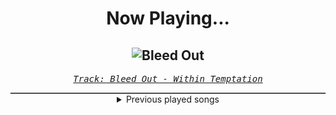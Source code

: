 <div align="center"> 
<h1>Now Playing...</h1>

![Bleed Out](https://i.scdn.co/image/ab67616d00001e02833c37689110a0328f51c63a)
--
_<samp><a href="https://open.spotify.com/track/1oNy8VAsmqlx7isSPR5oQe">Track: Bleed Out - Within Temptation</a></samp>_

<div style="border: 1px #4B5054 solid"></div>
<details>
  <summary>
    Previous played songs
  </summary>
  <table>
    <thead>
      <tr>
        <th>
          Artist
        </th>
        <th>
          Song
        </th>
        <th>
          Link
        </th>
      </tr>
    </thead>
    <tbody>
      <tr><td>Within Temptation</td><td>Bleed Out</td><td><a href="https://open.spotify.com/track/1oNy8VAsmqlx7isSPR5oQe">https://open.spotify.com/track/1oNy8VAsmqlx7isSPR5oQe</a></td></tr><tr><td>From Ashes to New</td><td>Panic</td><td><a href="https://open.spotify.com/track/7mUaGkK1gMEuo3IUWCqF0P">https://open.spotify.com/track/7mUaGkK1gMEuo3IUWCqF0P</a></td></tr><tr><td>Daedric</td><td>Mortal</td><td><a href="https://open.spotify.com/track/43eCVp68xqlin5DFHKahIE">https://open.spotify.com/track/43eCVp68xqlin5DFHKahIE</a></td></tr><tr><td>Dynazty</td><td>The Shoulder Devil - Bonus Track</td><td><a href="https://open.spotify.com/track/0CsvllCGlCojPXRu8GRbCP">https://open.spotify.com/track/0CsvllCGlCojPXRu8GRbCP</a></td></tr><tr><td>SKYND</td><td>Heaven's Gate</td><td><a href="https://open.spotify.com/track/4I1eGb0kMvB29zq24uPwqf">https://open.spotify.com/track/4I1eGb0kMvB29zq24uPwqf</a></td></tr><tr><td>Breaking Benjamin</td><td>Red Cold River</td><td><a href="https://open.spotify.com/track/6ZfPmIbwzz6fopTNwAJTPs">https://open.spotify.com/track/6ZfPmIbwzz6fopTNwAJTPs</a></td></tr><tr><td>Disturbed</td><td>Asylum</td><td><a href="https://open.spotify.com/track/3VZWVvHjzkG60FyVUkTcy5">https://open.spotify.com/track/3VZWVvHjzkG60FyVUkTcy5</a></td></tr><tr><td>Hollywood Undead</td><td>CHAOS</td><td><a href="https://open.spotify.com/track/1eh4qWJqqEIsks0ADXyS3s">https://open.spotify.com/track/1eh4qWJqqEIsks0ADXyS3s</a></td></tr><tr><td>Mad Kelly</td><td>Everybody's Enemy</td><td><a href="https://open.spotify.com/track/5SuHrjRMuuX3fxtwd8Krn8">https://open.spotify.com/track/5SuHrjRMuuX3fxtwd8Krn8</a></td></tr><tr><td>Staind</td><td>Confessions Of The Fallen</td><td><a href="https://open.spotify.com/track/6Zfhv8jhS1PDGQySEGqPTs">https://open.spotify.com/track/6Zfhv8jhS1PDGQySEGqPTs</a></td></tr><tr><td>Defects</td><td>Modern Error</td><td><a href="https://open.spotify.com/track/3VHTWAPeU9RNnCCCeJRipL">https://open.spotify.com/track/3VHTWAPeU9RNnCCCeJRipL</a></td></tr><tr><td>Five Finger Death Punch</td><td>This Is The Way (feat. DMX)</td><td><a href="https://open.spotify.com/track/41uRcFai0Ta90sBnYB4OgK">https://open.spotify.com/track/41uRcFai0Ta90sBnYB4OgK</a></td></tr><tr><td>Dope</td><td>Dead World</td><td><a href="https://open.spotify.com/track/5bvtxksI05MTxu62VRTNCO">https://open.spotify.com/track/5bvtxksI05MTxu62VRTNCO</a></td></tr><tr><td>While She Sleeps</td><td>SELF HELL</td><td><a href="https://open.spotify.com/track/5qFKySO2oLQ1eo9kMN6mgm">https://open.spotify.com/track/5qFKySO2oLQ1eo9kMN6mgm</a></td></tr><tr><td>Lil Uzi Vert</td><td>Werewolf (feat. Bring Me The Horizon)</td><td><a href="https://open.spotify.com/track/3ySqZ8yGoh4Emi9HiPCCdP">https://open.spotify.com/track/3ySqZ8yGoh4Emi9HiPCCdP</a></td></tr><tr><td>Indigo Blaze</td><td>UNBOUND</td><td><a href="https://open.spotify.com/track/3LMY1W14udlJRI5cRHH1B9">https://open.spotify.com/track/3LMY1W14udlJRI5cRHH1B9</a></td></tr><tr><td>WARGASM (UK)</td><td>Bang Ya Head (feat. Fred Durst)</td><td><a href="https://open.spotify.com/track/6cGoPSnvtuT3NnHH4DaDU0">https://open.spotify.com/track/6cGoPSnvtuT3NnHH4DaDU0</a></td></tr><tr><td>SiM</td><td>RED</td><td><a href="https://open.spotify.com/track/6fv8sI48halTMxJBLqUEmv">https://open.spotify.com/track/6fv8sI48halTMxJBLqUEmv</a></td></tr><tr><td>Amira Elfeky</td><td>Secrets</td><td><a href="https://open.spotify.com/track/2iiBRLeAWVr20kf1XN4zZu">https://open.spotify.com/track/2iiBRLeAWVr20kf1XN4zZu</a></td></tr><tr><td>P.O.D.</td><td>AFRAID TO DIE (feat. Tatiana Shmayluk from Jinjer)</td><td><a href="https://open.spotify.com/track/0MVhJOLU3VhNRzWLwTtA26">https://open.spotify.com/track/0MVhJOLU3VhNRzWLwTtA26</a></td></tr>
    </tbody>
  </table>
</details>

</div>
